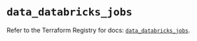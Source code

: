 # `data_databricks_jobs`

Refer to the Terraform Registry for docs: [`data_databricks_jobs`](https://registry.terraform.io/providers/databricks/databricks/1.55.0/docs/data-sources/jobs).
